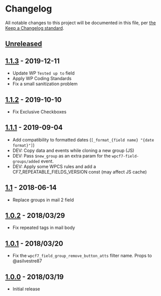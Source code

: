 # Changelog

All notable changes to this project will be documented in this file, per [the Keep a Changelog standard](https://keepachangelog.com/).

## [Unreleased]

<!--
### Added
### Changed
### Deprecated
### Removed
### Fixed
### Security
-->

## [1.1.3] - 2019-12-11

* Update WP `Tested up to` field
* Apply WP Coding Standards
* Fix a small sanitization problem

## [1.1.2] - 2019-10-10

* Fix Exclusive Checkboxes

## [1.1.1] - 2019-09-04

* Add compatibility to formatted dates (`[_format_{field name} "{date format}"]`)
* DEV: Copy data and events while cloning a new group (JS)
* DEV: Pass `$new_group` as an extra param for the `wpcf7-field-groups/added` event.
* DEV: Apply some WPCS rules and add a CF7_REPEATABLE_FIELDS_VERSION const (may affect JS cache)

## [1.1] - 2018-06-14

* Replace groups in mail 2 field

## [1.0.2] - 2018/03/29

* Fix repeated tags in mail body

## [1.0.1] - 2018/03/20

* Fix the `wpcf7_field_group_remove_button_atts` filter name. Props to @asilvestre87

## [1.0.0] - 2018/03/19

* Initial release

[Unreleased]: https://github.com/felipeelia/cf7-repeatable-fields/compare/1.1.3...trunk
[1.1.3]: https://github.com/felipeelia/cf7-repeatable-fields/compare/1.1.2...1.1.3
[1.1.2]: https://github.com/felipeelia/cf7-repeatable-fields/compare/1.1.1...1.1.2
[1.1.1]: https://github.com/felipeelia/cf7-repeatable-fields/compare/1.1...1.1.1
[1.1]: https://github.com/felipeelia/cf7-repeatable-fields/compare/1.0.2...1.1
[1.0.2]: https://github.com/felipeelia/cf7-repeatable-fields/compare/1.0.1...1.0.2
[1.0.1]: https://github.com/felipeelia/cf7-repeatable-fields/compare/1.0.0...1.0.1
[1.0.0]: https://github.com/felipeelia/cf7-repeatable-fields/releases/tag/1.0.0
